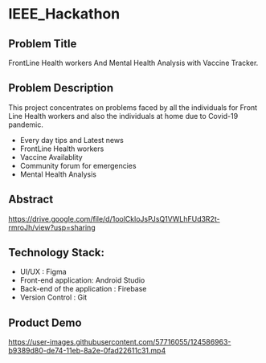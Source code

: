 
# IEEE_Hackathon
## Problem Title
FrontLine Health workers And Mental Health Analysis with
Vaccine Tracker.

## Problem Description
This project concentrates on problems faced by all the
individuals for Front Line Health workers and also the individuals at home due
to Covid-19 pandemic.

- Every day tips and Latest news
- FrontLine Health workers
- Vaccine Availablity
- Community forum for emergencies
- Mental Health Analysis

## Abstract 
https://drive.google.com/file/d/1oolCkloJsPJsQ1VWLhFUd3R2t-rmroJh/view?usp=sharing

## Technology Stack:
- UI/UX : Figma
- Front-end application: Android Studio 
- Back-end of the application : Firebase
- Version Control : Git
## Product Demo

https://user-images.githubusercontent.com/57716055/124586963-b9389d80-de74-11eb-8a2e-0fad22611c31.mp4





